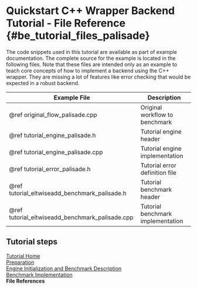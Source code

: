 Quickstart C++ Wrapper Backend Tutorial - File Reference {#be_tutorial_files_palisade}
========================

The code snippets used in this tutorial are available as part of example documentation. The complete source for the example is located in the following files. Note that these files are intended only as an example to teach core concepts of how to implement a backend using the C++ wrapper. They are missing a lot of features like error checking that would be expected in a robust backend.

  Example File   | Description
-------------- | ------------
@ref original_flow_palisade.cpp   | Original workflow to benchmark
@ref tutorial_engine_palisade.h   | Tutorial engine header
@ref tutorial_engine_palisade.cpp | Tutorial engine implementation
@ref tutorial_error_palisade.h      | Tutorial error definition file
@ref tutorial_eltwiseadd_benchmark_palisade.h      | Tutorial benchmark header
@ref tutorial_eltwiseadd_benchmark_palisade.cpp      | Tutorial benchmark implementation

## Tutorial steps

[Tutorial Home](backend_tutorial_palisade.md)<br/>
[Preparation](backend_tutorial_preparation_palisade.md)<br/>
[Engine Initialization and Benchmark Description](backend_tutorial_init_palisade.md)<br/>
[Benchmark Implementation](backend_tutorial_impl_palisade.md)<br/>
<b>File References</b>
